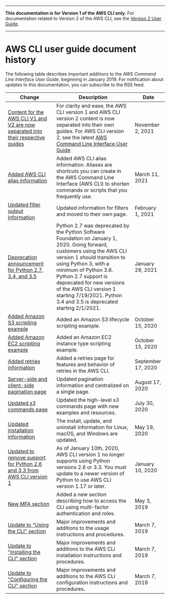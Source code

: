 --------

**This documentation is for Version 1 of the AWS CLI only\.** For documentation related to Version 2 of the AWS CLI, see the [Version 2 User Guide](https://docs.aws.amazon.com/cli/latest/userguide/)\.

--------

# AWS CLI user guide document history<a name="document-history"></a>

The following table describes important additions to the *AWS Command Line Interface User Guide*, beginning in January 2019\. For notification about updates to this documentation, you can subscribe to the RSS feed\.

| Change | Description | Date | 
| --- |--- |--- |
| [Content for the AWS CLI V1 and V2 are now separated into their respective guides](#document-history) | For clarity and ease, the AWS CLI version 1 and AWS CLI version 2 content is now separated into their own guides\.  For AWS CLI version 2, see the latest [AWS Command Line Interface User Guide](https://docs.aws.amazon.com/cli/latest/userguide/)  | November 2, 2021 | 
| [Added AWS CLI alias information](https://docs.aws.amazon.com/cli/latest/userguide/cli-usage-alias.html) | Added AWS CLI alias information\. Aliases are shortcuts you can create in the AWS Command Line Interface \(AWS CLI\) to shorten commands or scripts that you frequently use\. | March 11, 2021 | 
| [Updated filter output information](https://docs.aws.amazon.com/cli/latest/userguide/cli-usage-filter.html) | Updated information for filters and moved to their own page\. | February 1, 2021 | 
| [Deprecation announcement for Python 2\.7, 3\.4, and 3\.5](#document-history) | Python 2\.7 was deprecated by the Python Software Foundation on January 1, 2020\. Going forward, customers using the AWS CLI version 1 should transition to using Python 3, with a minimum of Python 3\.6\. Python 2\.7 support is deprecated for new versions of the AWS CLI version 1 starting 7/19/2021\. Python 3\.4 and 3\.5 is deprecated starting 2/1/2021\. | January 29, 2021 | 
| [Added Amazon S3 scripting example](https://docs.aws.amazon.com/cli/latest/userguide/cli-services-s3-lifecycle-example.html) | Added an Amazon S3 lifecycle scripting example\. | October 15, 2020 | 
| [Added Amazon EC2 scripting example](https://docs.aws.amazon.com/cli/latest/userguide/cli-services-ec2-instance-type-script.html) | Added an Amazon EC2 instance type scripting example\. | October 15, 2020 | 
| [Added retries information](https://docs.aws.amazon.com/cli/latest/userguide/cli-configure-retries.html) | Added a retries page for features and behavior of retries in the AWS CLI\. | September 17, 2020 | 
| [Server\-side and client\-side pagination page](https://docs.aws.amazon.com/cli/latest/userguide/cli-usage-pagination.html) | Updated pagination information and centralized on a single page\. | August 17, 2020 | 
| [Updated s3 commands page](https://docs.aws.amazon.com/cli/latest/userguide/cli-services-s3-commands.html) | Updated the high\-level s3 commands page with new examples and resources\. | July 30, 2020 | 
| [Updated installation information](https://docs.aws.amazon.com/cli/latest/userguide/cli-chap-install.html) | The install, update, and uninstall information for Linux, macOS, and Windows are updated\. | May 19, 2020 | 
| [Updated to remove support for Python 2\.6 and 3\.3 from AWS CLI version 1](https://docs.aws.amazon.com/cli/latest/userguide/deprecate-old-python-versions.html) | As of January 10th, 2020, AWS CLI version 1 no longer supports using Python versions 2\.6 or 3\.3\. You must update to a newer version of Python to use AWS CLI version 1\.17 or later\. | January 10, 2020 | 
| [New MFA section](https://docs.aws.amazon.com/cli/latest/userguide/cli-configure-role.html#cli-configure-role-mfa) | Added a new section describing how to access the CLI using multi\-factor authentication and roles\. | May 3, 2019 | 
| [Update to "Using the CLI" section](https://docs.aws.amazon.com/cli/latest/userguide/cli-chap-using.html) | Major improvements and additions to the usage instructions and procedures\. | March 7, 2019 | 
| [Update to "Installing the CLI" section](https://docs.aws.amazon.com/cli/latest/userguide/cli-chap-install.html) | Major improvements and additions to the AWS CLI installation instructions and procedures\. | March 7, 2019 | 
| [Update to "Configuring the CLI" section](https://docs.aws.amazon.com/cli/latest/userguide/cli-chap-configure.html) | Major improvements and additions to the AWS CLI configuration instructions and procedures\. | March 7, 2019 | 